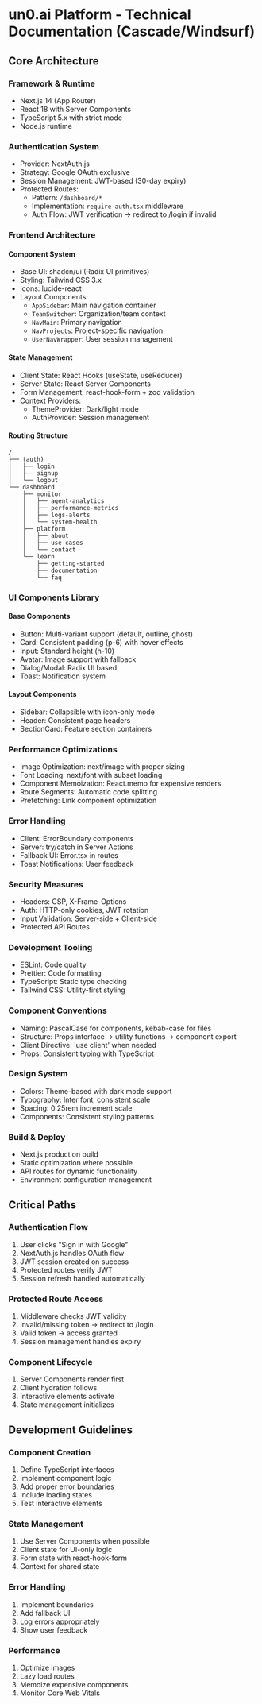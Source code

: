 # un0.ai Platform - Technical Documentation (Cascade/Windsurf)

## Core Architecture

### Framework & Runtime
- Next.js 14 (App Router)
- React 18 with Server Components
- TypeScript 5.x with strict mode
- Node.js runtime

### Authentication System
- Provider: NextAuth.js
- Strategy: Google OAuth exclusive
- Session Management: JWT-based (30-day expiry)
- Protected Routes: 
  - Pattern: `/dashboard/*`
  - Implementation: `require-auth.tsx` middleware
  - Auth Flow: JWT verification → redirect to /login if invalid

### Frontend Architecture

#### Component System
- Base UI: shadcn/ui (Radix UI primitives)
- Styling: Tailwind CSS 3.x
- Icons: lucide-react
- Layout Components:
  - `AppSidebar`: Main navigation container
  - `TeamSwitcher`: Organization/team context
  - `NavMain`: Primary navigation
  - `NavProjects`: Project-specific navigation
  - `UserNavWrapper`: User session management

#### State Management
- Client State: React Hooks (useState, useReducer)
- Server State: React Server Components
- Form Management: react-hook-form + zod validation
- Context Providers:
  - ThemeProvider: Dark/light mode
  - AuthProvider: Session management

#### Routing Structure
```
/
├── (auth)
│   ├── login
│   ├── signup
│   └── logout
└── dashboard
    ├── monitor
    │   ├── agent-analytics
    │   ├── performance-metrics
    │   ├── logs-alerts
    │   └── system-health
    ├── platform
    │   ├── about
    │   ├── use-cases
    │   └── contact
    └── learn
        ├── getting-started
        ├── documentation
        └── faq
```

### UI Components Library

#### Base Components
- Button: Multi-variant support (default, outline, ghost)
- Card: Consistent padding (p-6) with hover effects
- Input: Standard height (h-10)
- Avatar: Image support with fallback
- Dialog/Modal: Radix UI based
- Toast: Notification system

#### Layout Components
- Sidebar: Collapsible with icon-only mode
- Header: Consistent page headers
- SectionCard: Feature section containers

### Performance Optimizations
- Image Optimization: next/image with proper sizing
- Font Loading: next/font with subset loading
- Component Memoization: React.memo for expensive renders
- Route Segments: Automatic code splitting
- Prefetching: Link component optimization

### Error Handling
- Client: ErrorBoundary components
- Server: try/catch in Server Actions
- Fallback UI: Error.tsx in routes
- Toast Notifications: User feedback

### Security Measures
- Headers: CSP, X-Frame-Options
- Auth: HTTP-only cookies, JWT rotation
- Input Validation: Server-side + Client-side
- Protected API Routes

### Development Tooling
- ESLint: Code quality
- Prettier: Code formatting
- TypeScript: Static type checking
- Tailwind CSS: Utility-first styling

### Component Conventions
- Naming: PascalCase for components, kebab-case for files
- Structure: Props interface → utility functions → component export
- Client Directive: 'use client' when needed
- Props: Consistent typing with TypeScript

### Design System
- Colors: Theme-based with dark mode support
- Typography: Inter font, consistent scale
- Spacing: 0.25rem increment scale
- Components: Consistent styling patterns

### Build & Deploy
- Next.js production build
- Static optimization where possible
- API routes for dynamic functionality
- Environment configuration management

## Critical Paths

### Authentication Flow
1. User clicks "Sign in with Google"
2. NextAuth.js handles OAuth flow
3. JWT session created on success
4. Protected routes verify JWT
5. Session refresh handled automatically

### Protected Route Access
1. Middleware checks JWT validity
2. Invalid/missing token → redirect to /login
3. Valid token → access granted
4. Session management handles expiry

### Component Lifecycle
1. Server Components render first
2. Client hydration follows
3. Interactive elements activate
4. State management initializes

## Development Guidelines

### Component Creation
1. Define TypeScript interfaces
2. Implement component logic
3. Add proper error boundaries
4. Include loading states
5. Test interactive elements

### State Management
1. Use Server Components when possible
2. Client state for UI-only logic
3. Form state with react-hook-form
4. Context for shared state

### Error Handling
1. Implement boundaries
2. Add fallback UI
3. Log errors appropriately
4. Show user feedback

### Performance
1. Optimize images
2. Lazy load routes
3. Memoize expensive components
4. Monitor Core Web Vitals
